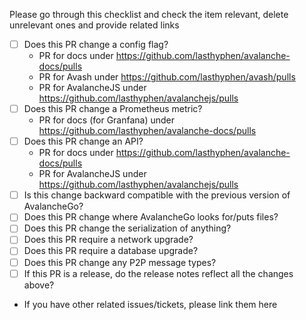 
Please go through this checklist and check the item relevant, delete unrelevant ones and provide related links

* [ ] Does this PR change a config flag?
  * PR for docs under https://github.com/lasthyphen/avalanche-docs/pulls
  * PR for Avash under https://github.com/lasthyphen/avash/pulls
  * PR for AvalancheJS under https://github.com/lasthyphen/avalanchejs/pulls
* [ ] Does this PR change a Prometheus metric?
  * PR for docs (for Granfana) under https://github.com/lasthyphen/avalanche-docs/pulls
* [ ] Does this PR change an API?
  * PR for docs under https://github.com/lasthyphen/avalanche-docs/pulls
  * PR for AvalancheJS under https://github.com/lasthyphen/avalanchejs/pulls
* [ ] Is this change backward compatible with the previous version of AvalancheGo?
* [ ] Does this PR change where AvalancheGo looks for/puts files?
* [ ] Does this PR change the serialization of anything?
* [ ] Does this PR require a network upgrade?
* [ ] Does this PR require a database upgrade?
* [ ] Does this PR change any P2P message types?
* [ ] If this PR is a release, do the release notes reflect all the changes above?

* If you have other related issues/tickets, please link them here
